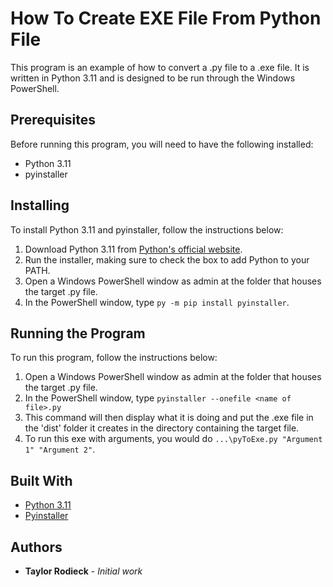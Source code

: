 # How To Create EXE File From Python File

This program is an example of how to convert a .py file to a .exe file. It is written in Python 3.11 and is designed to be run through the Windows PowerShell.

## Prerequisites

Before running this program, you will need to have the following installed: 
* Python 3.11
* pyinstaller

## Installing

To install Python 3.11 and pyinstaller, follow the instructions below: 

1. Download Python 3.11 from [Python's official website](https://www.python.org/downloads/).
2. Run the installer, making sure to check the box to add Python to your PATH.
3. Open a Windows PowerShell window as admin at the folder that houses the target .py file.
4. In the PowerShell window, type ```py -m pip install pyinstaller```.

## Running the Program

To run this program, follow the instructions below: 

1. Open a Windows PowerShell window as admin at the folder that houses the target .py file.
2. In the PowerShell window, type ```pyinstaller --onefile <name of file>.py```
3. This command will then display what it is doing and put the .exe file in the 'dist' folder it creates in the directory containing the target file.
4. To run this exe with arguments, you would do ```...\pyToExe.py "Argument 1" "Argument 2"```.

## Built With

* [Python 3.11](https://www.python.org/downloads/)
* [Pyinstaller](https://pypi.org/project/PyInstaller/)

## Authors

* **Taylor Rodieck** - *Initial work* 
